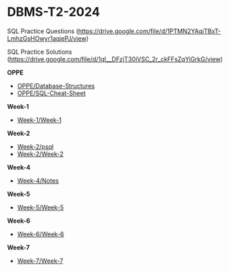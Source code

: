 # DBMS-T2-2024

SQL Practice Questions (https://drive.google.com/file/d/1PTMN2YAqjTBxT-LmhzGsHOwyr1aqjePJ/view)

SQL Practice Solutions (https://drive.google.com/file/d/1qI__DFzjT30iVSC_2r_ckFFsZqYiGrkG/view)

**OPPE**
- [OPPE/Database-Structures](./OPPE/Database-Structures.ipynb)
- [OPPE/SQL-Cheat-Sheet](./OPPE/SQL-Cheat-Sheet.ipynb)
 
**Week-1**
- [Week-1/Week-1](./Week-1/Week-1.ipynb)

**Week-2**
- [Week-2/psql](./Week-2/psql.ipynb)
- [Week-2/Week-2](./Week-2/Week-2.ipynb)

**Week-4**
- [Week-4/Notes](./Week-4/Notes.ipynb)

**Week-5**
- [Week-5/Week-5](./Week-5/Week-5.ipynb)

**Week-6**
- [Week-6/Week-6](./Week-6/Week-6.ipynb)

**Week-7**
- [Week-7/Week-7](./Week-7/Week-7.ipynb)
